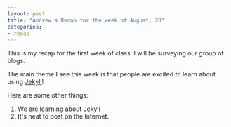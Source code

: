 ```yaml
---
layout: post
title: "Andrew's Recap for the week of August, 28"
categories:
- recap
---
```


This is my recap for the first week of class. I will be surveying our group of blogs.

The main theme I see this week is that people are excited to learn about using [Jekyll](https://jekyllrb.com/)!

Here are some other things:

1. We are learning about Jekyll
1. It's neat to post on the Internet.
